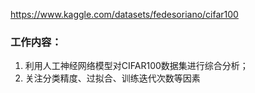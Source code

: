 https://www.kaggle.com/datasets/fedesoriano/cifar100

### 工作内容：
1. 利用人工神经网络模型对CIFAR100数据集进行综合分析；
2. 关注分类精度、过拟合、训练迭代次数等因素

